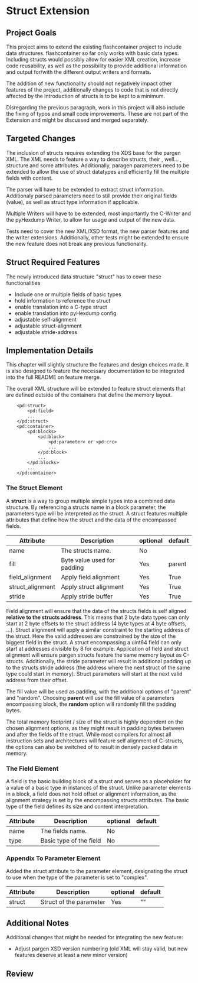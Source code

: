 # Struct Extension

## Project Goals

This project aims to extend the existing flashcontainer project to include data structures. flashcontainer so far only works with
basic data types.
Including structs would possibly allow for easier XML creation, increase code reusability, as well as the possibility to provide
additional information and output for/with the different output writers and formats.

The addition of new functionality should not negatively impact other features of the project,
additionally changes to code that is not directly affected by the introduction of structs is to be kept to a minimum.

Disregarding the previous paragraph, work in this project will also include the fixing of typos and small code improvements. These are not part of the Extension and might be
discussed and merged separately. 

## Targeted Changes

The inclusion of structs requires extending the XDS base for the pargen XML.
The XML needs to feature a way to describe structs, their , well... , structure and some attributes.
Additionally, paragen parameters need to be extended to allow the use of struct datatypes and efficiently fill the multiple fields with content.

The parser will have to be extended to extract struct information.
Additionaly parsed parameters need to still provide their original fields (value), as well as struct type information if applicable.

Multiple Writers will have to be extended, most importantly the C-Writer and the pyHexdump Writer, to allow for usage and output of the new data.

Tests need to cover the new XML/XSD format, the new parser features and the writer extensions.
Additionally, other tests might be extended to ensure the new feature does not break any previous functionality.

## Struct Required Features

The newly introduced data structure "struct" has to cover these functionalities

* Include one or multiple fields of basic types
* hold information to reference the struct
* enable translation into a C-type struct
* enable translation into pyHexdump config
* adjustable self-alignment
* adjustable struct-alignment
* adjustable stride-address

## Implementation Details

This chapter will slightly structure the features and design choices made. It is also designed to feature the necessary documentation to be integrated into
the full README on feature merge.

The overall XML structure will be extended to feature struct elements that are defined outside of the containers that define the memory layout.

        <pd:struct>
            <pd:field>
            ...
        </pd:struct>
        <pd:container>
            <pd:blocks>
                <pd:block>
                    <pd:parameter> or <pd:crc>
                    ...
                </pd:block>
                ...
            </pd:blocks>
            ...
        </pd:container>

### The Struct Element

A **struct** is a way to group multiple simple types into a combined data structure. By referencing a structs name in a block parameter,
the parameters type will be interpreted as the struct. A struct features multiple attributes that define how the struct and the data of the encompassed fields.

|Attribute         |Description                   |optional| default |
|------------------|------------------------------|--------|---------|
| name             | The structs name.            |   No   |         |
| fill             | Byte value used for padding  |   Yes  |  parent |
| field_alignment  | Apply field alignment        |   Yes  |   True  |
| struct_alignment | Apply struct alignment       |   Yes  |   True  |
| stride           | Apply stride buffer          |   Yes  |   True  |

Field alignment will ensure that the data of the structs fields is self aligned **relative to the structs address**.
This means that 2 byte data types can only start at 2 byte offsets to the struct address (4 byte types at 4 byte offsets, ...).
Struct alignment will apply a similar constraint to the starting address of the struct. Here the valid addresses are constrained by the size of the biggest field in the struct.
A struct encompassing a uint64 field can only start at addresses divisible by 8 for example.
Application of field and struct alignment will ensure pargen structs feature the same memory layout as C-structs.
Additionally, the stride parameter will result in additional padding up to the structs stride address (the address where the next struct of the same type could start in memory).
Struct parameters will start at the next valid address from their offset.

The fill value will be used as padding, with the additional options of "parent" and "random".
Choosing **parent** will use the fill value of a parameters encompassing block, the **random** option will randomly fill the padding bytes.

The total memory footprint / size of the struct is highly dependent on the chosen alignment options, as they might result in padding bytes between and after the fields of the struct.
While most compilers for almost all instruction sets and architectures will feature self alignment of C-structs, the options can also be switched of to result in densely packed data in memory.

### The Field Element

A field is the basic building block of a struct and serves as a placeholder for a value of a basic type in instances of the struct.
Unlike parameter elements in a block, a field does not hold offset or alignment information, as the alignment strategy is set by the encompassing structs attributes.
The basic type of the field defines its size and content interpretation.

|Attribute         |Description                   |optional| default |
|------------------|------------------------------|--------|---------|
| name             | The fields name.             |   No   |         |
| type             | Basic type of the field      |   No   |         |


### Appendix To Parameter Element

Added the struct attribute to the parameter element, designating the struct to use when the type of the parameter is set to "complex".

|Attribute         |Description                   |optional| default |
|------------------|------------------------------|--------|---------|
| struct           | Struct of the parameter      |   Yes  |    ""   |

## Additional Notes

Additional changes that might be needed for integrating the new feature:

* Adjust pargen XSD version numbering (old XML will stay valid, but new features deserve at least a new minor version)



## Review


